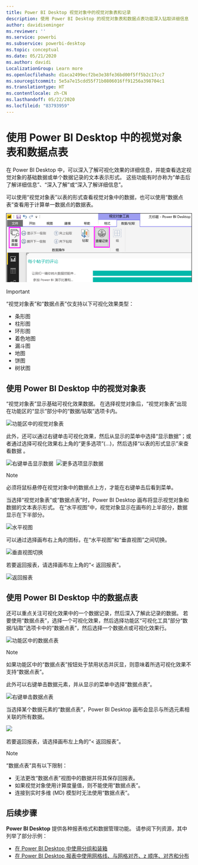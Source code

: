 ```yaml
---
title: Power BI Desktop 视觉对象中的视觉对象表和记录
description: 使用 Power BI Desktop 的视觉对象表和数据点表功能深入钻取详细信息
author: davidiseminger
ms.reviewer: ''
ms.service: powerbi
ms.subservice: powerbi-desktop
ms.topic: conceptual
ms.date: 05/21/2020
ms.author: davidi
LocalizationGroup: Learn more
ms.openlocfilehash: d1aca2499ecf2be3e38fe36bd00f5ff5b2c17cc7
ms.sourcegitcommit: 5e5a7e15cdd55f71b0806016ff91256a398704c1
ms.translationtype: HT
ms.contentlocale: zh-CN
ms.lasthandoff: 05/22/2020
ms.locfileid: "83793959"
---
```

# <a name="use-visual-table-and-data-point-table-in-power-bi-desktop"></a>使用 Power BI Desktop 中的视觉对象表和数据点表
在 Power BI Desktop 中，可以深入了解可视化效果的详细信息，并能查看选定视觉对象的基础数据或单个数据记录的文本表示形式。 这些功能有时亦称为“单击后了解详细信息”、“深入了解”或“深入了解详细信息”。

可以使用“视觉对象表”以表的形式查看视觉对象中的数据，也可以使用“数据点表”查看用于计算单一数据点的数据表。 

![视觉对象表和数据点表](media/desktop-see-data-see-records/see-data-record.png)

>[!IMPORTANT]
>“视觉对象表”和“数据点表”仅支持以下可视化效果类型：
>  - 条形图
>  - 柱形图
>  - 环形图
>  - 着色地图
>  - 漏斗图
>  - 地图
>  - 饼图
>  - 树状图

## <a name="use-visual-table-in-power-bi-desktop"></a>使用 Power BI Desktop 中的视觉对象表

“视觉对象表”显示基础可视化效果数据。 在选择视觉对象后，“视觉对象表”出现在功能区的“显示”部分中的“数据/钻取”选项卡内。

![功能区中的视觉对象表](media/desktop-see-data-see-records/visual-table-01.png)

此外，还可以通过右键单击可视化效果，然后从显示的菜单中选择“显示数据”；或者通过选择可视化效果右上角的“更多选项”(…)，然后选择“以表的形式显示”来查看数据  。

![右键单击显示数据](media/desktop-see-data-see-records/visual-table-02.png)&nbsp;&nbsp;![更多选项显示数据](media/desktop-see-data-see-records/visual-table-03.png)

> [!NOTE]
> 必须将鼠标悬停在视觉对象中的数据点上方，才能在右键单击后看到菜单。

当选择“视觉对象表”或“数据点表”时，Power BI Desktop 画布将显示视觉对象和数据的文本表示形式。 在“水平视图”中，视觉对象显示在画布的上半部分，数据显示在下半部分。 

![水平视图](media/desktop-see-data-see-records/visual-table-04.png)

可以通过选择画布右上角的图标，在“水平视图”和“垂直视图”之间切换。

![垂直视图切换](media/desktop-see-data-see-records/visual-table-05.png)

若要返回报表，请选择画布左上角的“< 返回报表”。

![返回报表](media/desktop-see-data-see-records/visual-table-06.png)

## <a name="use-data-point-table-in-power-bi-desktop"></a>使用 Power BI Desktop 中的数据点表

还可以重点关注可视化效果中的一个数据记录，然后深入了解此记录的数据。 若要使用“数据点表”，选择一个可视化效果，然后选择功能区“可视化工具”部分“数据/钻取”选项卡中的“数据点表”，然后选择一个数据点或可视化效果行。 

![功能区中的数据点表](media/desktop-see-data-see-records/visual-table-07.png)

> [!NOTE]
> 如果功能区中的“数据点表”按钮处于禁用状态并灰显，则意味着所选可视化效果不支持“数据点表”。

此外可以右键单击数据元素，并从显示的菜单中选择“数据点表”。

![右键单击数据点表](media/desktop-see-data-see-records/visual-table-08.png)

当选择某个数据元素的“数据点表”，Power BI Desktop 画布会显示与所选元素相关联的所有数据。 

![](media/desktop-see-data-see-records/visual-table-09.png)

若要返回报表，请选择画布左上角的“< 返回报表”。


> [!NOTE]
>“数据点表”具有以下限制：
> - 无法更改“数据点表”视图中的数据并将其保存回报表。
> - 如果视觉对象使用计算度量值，则不能使用“数据点表”。
> - 连接到实时多维 (MD) 模型时无法使用“数据点表”。

## <a name="next-steps"></a>后续步骤
**Power BI Desktop** 提供各种报表格式和数据管理功能。 请参阅下列资源，其中列举了部分示例：

* [在 Power BI Desktop 中使用分组和装箱](desktop-grouping-and-binning.md)
* [在 Power BI Desktop 报表中使用网格线、与网格对齐、z 顺序、对齐和分布](desktop-gridlines-snap-to-grid.md)

